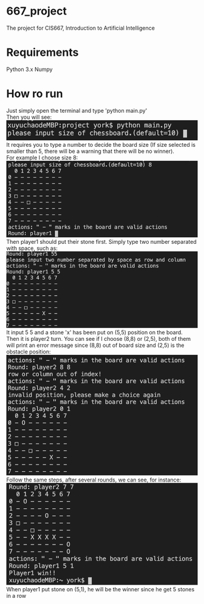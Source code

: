 # 667_project
The project for CIS667, Introduction to Artificial Intelligence

# Requirements
Python 3.x
Numpy

# How ro run
Just simply open the terminal and type 'python main.py'<br/>
Then you will see:<br/>
![alt text](Screenshots/initial.png)<br/>
It requires you to type a number to decide the board size (If size selected is smaller than 5, there will be a warning that there will be no winner).<br/>
For example I choose size 8:<br/>
![alt text](Screenshots/choosesize.png)<br/>
Then player1 should put their stone first. Simply type two number separated with space, such as:<br/>
![alt text](Screenshots/player1.png)<br/>
It input 5 5 and a stone 'x' has been put on (5,5) position on the board.<br/>
Then it is player2 turn. You can see if I choose (8,8) or (2,5), both of them will print an error message since (8,8) out of board size and (2,5) is the obstacle position:<br/>
![alt text](Screenshots/player2bug.png)<br/>
Follow the same steps, after several rounds, we can see, for instance:<br/>
![alt text](Screenshots/winner.png)<br/>
When player1 put stone on (5,1), he will be the winner since he get 5 stones in a row<br/>
